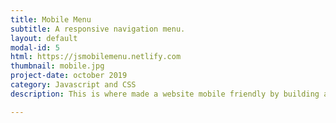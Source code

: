 ```yaml
---
title: Mobile Menu
subtitle: A responsive navigation menu.
layout: default
modal-id: 5
html: https://jsmobilemenu.netlify.com
thumbnail: mobile.jpg
project-date: october 2019
category: Javascript and CSS
description: This is where made a website mobile friendly by building a hamburger menu.

---
```

